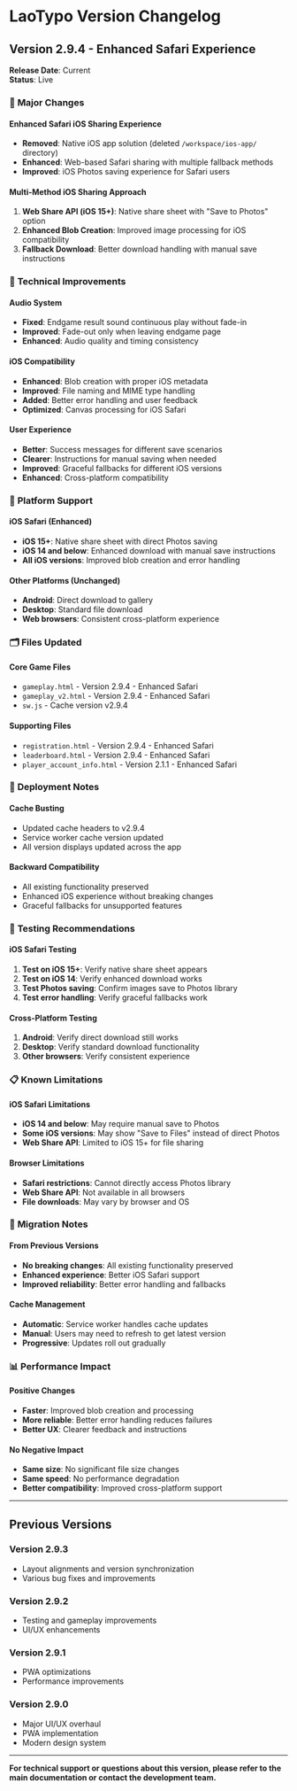 # LaoTypo Version Changelog

## Version 2.9.4 - Enhanced Safari Experience
**Release Date**: Current  
**Status**: Live

### 🎯 **Major Changes**

#### **Enhanced Safari iOS Sharing Experience**
- **Removed**: Native iOS app solution (deleted `/workspace/ios-app/` directory)
- **Enhanced**: Web-based Safari sharing with multiple fallback methods
- **Improved**: iOS Photos saving experience for Safari users

#### **Multi-Method iOS Sharing Approach**
1. **Web Share API (iOS 15+)**: Native share sheet with "Save to Photos" option
2. **Enhanced Blob Creation**: Improved image processing for iOS compatibility
3. **Fallback Download**: Better download handling with manual save instructions

### 🔧 **Technical Improvements**

#### **Audio System**
- **Fixed**: Endgame result sound continuous play without fade-in
- **Improved**: Fade-out only when leaving endgame page
- **Enhanced**: Audio quality and timing consistency

#### **iOS Compatibility**
- **Enhanced**: Blob creation with proper iOS metadata
- **Improved**: File naming and MIME type handling
- **Added**: Better error handling and user feedback
- **Optimized**: Canvas processing for iOS Safari

#### **User Experience**
- **Better**: Success messages for different save scenarios
- **Clearer**: Instructions for manual saving when needed
- **Improved**: Graceful fallbacks for different iOS versions
- **Enhanced**: Cross-platform compatibility

### 📱 **Platform Support**

#### **iOS Safari (Enhanced)**
- **iOS 15+**: Native share sheet with direct Photos saving
- **iOS 14 and below**: Enhanced download with manual save instructions
- **All iOS versions**: Improved blob creation and error handling

#### **Other Platforms (Unchanged)**
- **Android**: Direct download to gallery
- **Desktop**: Standard file download
- **Web browsers**: Consistent cross-platform experience

### 🗂️ **Files Updated**

#### **Core Game Files**
- `gameplay.html` - Version 2.9.4 - Enhanced Safari
- `gameplay_v2.html` - Version 2.9.4 - Enhanced Safari
- `sw.js` - Cache version v2.9.4

#### **Supporting Files**
- `registration.html` - Version 2.9.4 - Enhanced Safari
- `leaderboard.html` - Version 2.9.4 - Enhanced Safari
- `player_account_info.html` - Version 2.1.1 - Enhanced Safari

### 🚀 **Deployment Notes**

#### **Cache Busting**
- Updated cache headers to v2.9.4
- Service worker cache version updated
- All version displays updated across the app

#### **Backward Compatibility**
- All existing functionality preserved
- Enhanced iOS experience without breaking changes
- Graceful fallbacks for unsupported features

### 🧪 **Testing Recommendations**

#### **iOS Safari Testing**
1. **Test on iOS 15+**: Verify native share sheet appears
2. **Test on iOS 14**: Verify enhanced download works
3. **Test Photos saving**: Confirm images save to Photos library
4. **Test error handling**: Verify graceful fallbacks work

#### **Cross-Platform Testing**
1. **Android**: Verify direct download still works
2. **Desktop**: Verify standard download functionality
3. **Other browsers**: Verify consistent experience

### 📋 **Known Limitations**

#### **iOS Safari Limitations**
- **iOS 14 and below**: May require manual save to Photos
- **Some iOS versions**: May show "Save to Files" instead of direct Photos
- **Web Share API**: Limited to iOS 15+ for file sharing

#### **Browser Limitations**
- **Safari restrictions**: Cannot directly access Photos library
- **Web Share API**: Not available in all browsers
- **File downloads**: May vary by browser and OS

### 🔄 **Migration Notes**

#### **From Previous Versions**
- **No breaking changes**: All existing functionality preserved
- **Enhanced experience**: Better iOS Safari support
- **Improved reliability**: Better error handling and fallbacks

#### **Cache Management**
- **Automatic**: Service worker handles cache updates
- **Manual**: Users may need to refresh to get latest version
- **Progressive**: Updates roll out gradually

### 📊 **Performance Impact**

#### **Positive Changes**
- **Faster**: Improved blob creation and processing
- **More reliable**: Better error handling reduces failures
- **Better UX**: Clearer feedback and instructions

#### **No Negative Impact**
- **Same size**: No significant file size changes
- **Same speed**: No performance degradation
- **Better compatibility**: Improved cross-platform support

---

## Previous Versions

### Version 2.9.3
- Layout alignments and version synchronization
- Various bug fixes and improvements

### Version 2.9.2
- Testing and gameplay improvements
- UI/UX enhancements

### Version 2.9.1
- PWA optimizations
- Performance improvements

### Version 2.9.0
- Major UI/UX overhaul
- PWA implementation
- Modern design system

---

**For technical support or questions about this version, please refer to the main documentation or contact the development team.**